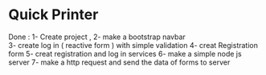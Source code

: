 # Quick Printer
Done : 
1- Create project , 
2- make a bootstrap navbar  
3- create log in ( reactive form ) with simple validation 
4- creat Registration form 
5- creat registration and log in  services
6- make a simple node js server 
7- make a http request and send the data of forms to server 
